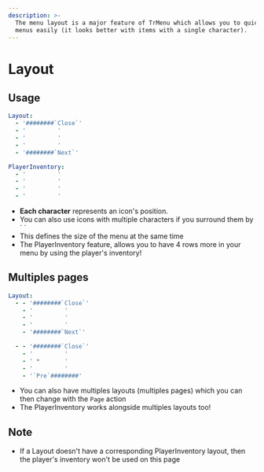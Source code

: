 ```yaml
---
description: >-
  The menu layout is a major feature of TrMenu which allows you to quicly design
  menus easily (it looks better with items with a single character).
---
```


# Layout

## Usage

```yaml
Layout:
  - '########`Close`'
  - '         '
  - '         '
  - '         '
  - '########`Next`'

PlayerInventory:
  - '         '
  - '         '
  - '         '
  - '         '
```

* **Each character** represents an icon's position.
* You can also use icons with multiple characters if you surround them by \` \`
* This defines the size of the menu at the same time
* The PlayerInventory feature, allows you to have 4 rows more in your menu by using the player's inventory!

## Multiples pages

```yaml
Layout:
  - - '########`Close`'
    - '         '
    - '         '
    - '         '
    - '########`Next`'

  - - '########`Close`'
    - '         '
    - ' *       '
    - '         '
    - '`Pre`########'
```

* You can also have multiples layouts \(multiples pages\) which you can then change with the `Page` action
* The PlayerInventory works alongside multiples layouts too!

## Note

* If a Layout doesn't have a corresponding PlayerInventory layout, then the player's inventory won't be used on this page  

